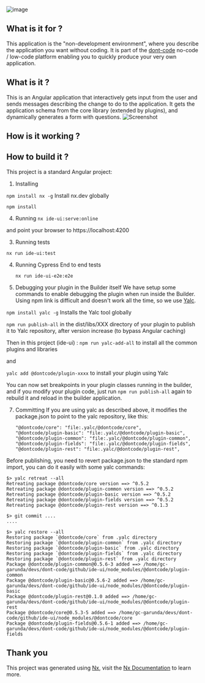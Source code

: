 ![image](https://dont-code.net/assets/logo-shadow-squared.png)
## What is it for ?

This application is the "non-development environment", where you describe the application you want without coding.
It is part of the [dont-code](https://dont-code.net) no-code / low-code platform enabling you to quickly produce your very own application.

## What is it ?
This is an Angular application that interactively gets input from the user and sends messages describing the change to do to the application.
It gets the application schema from the core library (extended by plugins), and dynamically generates a form with questions.
![Screenshot](https://dont-code.net/assets/Builder%20define%20Task%20Application.png)

## How is it working ?

## How to build it ?
This project is a standard Angular project:

1. Installing

  `npm install nx -g` Install nx.dev globally

  `npm install`

4. Running
`nx ide-ui:serve:online`

and point your browser to https://localhost:4200

3. Running tests

  `nx run ide-ui:test`

4. Running Cypress End to end tests

   `nx run ide-ui-e2e:e2e`

6. Debugging your plugin in the Builder itself
   We have setup some commands to enable debugging the plugin when run inside the Builder.
   Using npm link is difficult and doesn't work all the time, so we use [Yalc](https://github.com/wclr/yalc).

`npm install yalc -g` Installs the Yalc tool globally

`npm run publish-all` in the dist/libs/XXX directory of your plugin to publish it to Yalc repository, after version increase (to bypass Angular caching)

Then in this project (ide-ui) :
`npm run yalc-add-all` to install all the common plugins and libraries

and

`yalc add @dontcode/plugin-xxxx` to install your plugin using Yalc

You can now set breakpoints in your plugin classes running in the builder, and if you modify your plugin code, just run
`npm run publish-all` again to rebuild it and reload in the builder application.

7. Committing
  If you are using yalc as described above, it modifies the package.json to point to the yalc repository, like this:
   ```
   "@dontcode/core": "file:.yalc/@dontcode/core",
   "@dontcode/plugin-basic": "file:.yalc/@dontcode/plugin-basic",
   "@dontcode/plugin-common": "file:.yalc/@dontcode/plugin-common",
   "@dontcode/plugin-fields": "file:.yalc/@dontcode/plugin-fields",
   "@dontcode/plugin-rest": "file:.yalc/@dontcode/plugin-rest",
   ```

  Before publishing, you need to revert package.json to the standard npm import, you can do it easily with some yalc commands:
```
$> yalc retreat --all
Retreating package @dontcode/core version ==> ^0.5.2
Retreating package @dontcode/plugin-common version ==> ^0.5.2
Retreating package @dontcode/plugin-basic version ==> ^0.5.2
Retreating package @dontcode/plugin-fields version ==> ^0.5.2
Retreating package @dontcode/plugin-rest version ==> ^0.1.3

$> git commit ....
....

$> yalc restore --all
Restoring package `@dontcode/core` from .yalc directory
Restoring package `@dontcode/plugin-common` from .yalc directory
Restoring package `@dontcode/plugin-basic` from .yalc directory
Restoring package `@dontcode/plugin-fields` from .yalc directory
Restoring package `@dontcode/plugin-rest` from .yalc directory
Package @dontcode/plugin-common@0.5.6-3 added ==> /home/gc-garunda/devs/dont-code/github/ide-ui/node_modules/@dontcode/plugin-common
Package @dontcode/plugin-basic@0.5.6-2 added ==> /home/gc-garunda/devs/dont-code/github/ide-ui/node_modules/@dontcode/plugin-basic
Package @dontcode/plugin-rest@0.1.0 added ==> /home/gc-garunda/devs/dont-code/github/ide-ui/node_modules/@dontcode/plugin-rest
Package @dontcode/core@0.5.3-5 added ==> /home/gc-garunda/devs/dont-code/github/ide-ui/node_modules/@dontcode/core
Package @dontcode/plugin-fields@0.5.6-1 added ==> /home/gc-garunda/devs/dont-code/github/ide-ui/node_modules/@dontcode/plugin-fields

```
  
## Thank you

This project was generated using [Nx](https://nx.dev), visit the [Nx Documentation](https://nx.dev/angular) to learn more.
